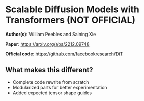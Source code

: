 
# Scalable Diffusion Models with Transformers (NOT OFFICIAL)

**Author(s)**: William Peebles and Saining Xie

**Paper**: https://arxiv.org/abs/2212.09748

**Official code**: https://github.com/facebookresearch/DiT



## What makes this different?

- Complete code rewrite from scratch
- Modularized parts for better experimentation
- Added expected tensor shape guides

